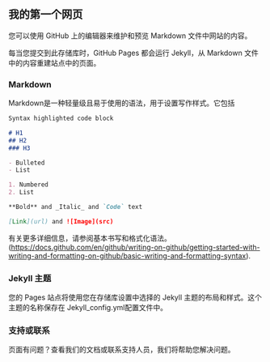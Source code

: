 ## 我的第一个网页

您可以使用 GitHub 上的编辑器来维护和预览 Markdown 文件中网站的内容。

每当您提交到此存储库时，GitHub Pages 都会运行 Jekyll，从 Markdown 文件中的内容重建站点中的页面。

### Markdown

Markdown是一种轻量级且易于使用的语法，用于设置写作样式。它包括

```markdown
Syntax highlighted code block

# H1
## H2
### H3

- Bulleted
- List

1. Numbered
2. List

**Bold** and _Italic_ and `Code` text

[Link](url) and ![Image](src)
```

有关更多详细信息，请参阅基本书写和格式化语法。(https://docs.github.com/en/github/writing-on-github/getting-started-with-writing-and-formatting-on-github/basic-writing-and-formatting-syntax).

### Jekyll 主题

您的 Pages 站点将使用您在存储库设置中选择的 Jekyll 主题的布局和样式。这个主题的名称保存在 Jekyll_config.yml配置文件中。

### 支持或联系

页面有问题？查看我们的文档或联系支持人员，我们将帮助您解决问题。
